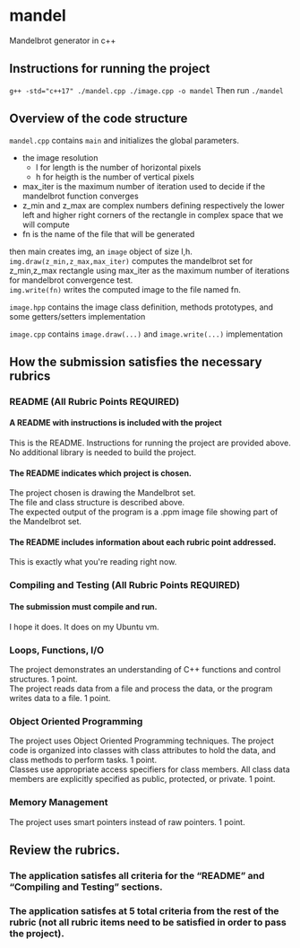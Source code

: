 # mandel
Mandelbrot generator in c++

## Instructions for running the project

`g++ -std="c++17" ./mandel.cpp ./image.cpp -o mandel`
Then run `./mandel`

## Overview of the code structure

`mandel.cpp` contains `main` and initializes the global parameters.
* the image resolution
  * l for length is the number of horizontal pixels
  * h for heigth is the number of vertical pixels
* max_iter is the maximum number of iteration used to decide if the mandelbrot function converges
* z_min and z_max are complex numbers defining respectively the lower left and higher right corners of the rectangle in complex space that we will compute
* fn is the name of the file that will be generated

then main creates img, an `image` object of size l,h.  
`img.draw(z_min,z_max,max_iter)` computes the mandelbrot set for z_min,z_max rectangle using max_iter as the maximum number of iterations for mandelbrot convergence test.  
`img.write(fn)` writes the computed image to the file named fn.

`image.hpp` contains the image class definition, methods prototypes, and some getters/setters implementation

`image.cpp` contains `image.draw(...)` and `image.write(...)` implementation

## How the submission satisfies the necessary rubrics

### README (All Rubric Points REQUIRED)

#### A README with instructions is included with the project

This is the README.
Instructions for running the project are provided above.
No additional library is needed to build the project.

#### The README indicates which project is chosen.

The project chosen is drawing the Mandelbrot set.  
The file and class structure is described above.  
The expected output of the program is a .ppm image file showing part of the Mandelbrot set.

#### The README includes information about each rubric point addressed.

This is exactly what you're reading right now.

### Compiling and Testing (All Rubric Points REQUIRED)

#### The submission must compile and run.

I hope it does. It does on my Ubuntu vm.

### Loops, Functions, I/O

The project demonstrates an understanding of C++ functions and control structures. 1 point.  
The project reads data from a file and process the data, or the program writes data to a file. 1 point.  

### Object Oriented Programming

The project uses Object Oriented Programming techniques. The project code is organized into classes with class attributes to hold the data, and class methods to perform tasks. 1 point.  
Classes use appropriate access specifiers for class members. All class data members are explicitly specified as public, protected, or private. 1 point.  

### Memory Management

The project uses smart pointers instead of raw pointers. 1 point.

## Review the rubrics.
### The application satisfes all criteria for the “README” and “Compiling and Testing” sections.
### The application satisfes at 5 total criteria from the rest of the rubric (not all rubric items need to be satisfied in order to pass the project).

